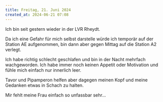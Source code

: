 ```yaml
---
title: Freitag, 21. Juni 2024
created_at: 2024-06-21 07:08
---
```


Ich bin seit gestern wieder in der LVR Rheydt.

Da ich eine Gefahr für mich selbst darstelle würde ich temporär auf der Station AE aufgenommen, bin dann aber gegen Mittag auf die Station A2 verlegt.

Ich habe richtig schlecht geschlafen und bin in der Nacht mehrfach wachgeworden. Ich habe immer noch keinen Appetit oder Motivation und fühle mich einfach nur innerlich leer.

Tavor und Pipamperon helfen aber dagegen meinen Kopf und meine Gedanken etwas in Schach zu halten. 

Mir fehlt meine Frau einfach so unfassbar sehr... 